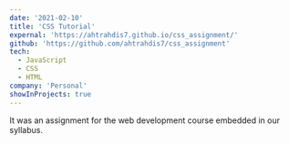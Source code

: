 ```yaml
---
date: '2021-02-10'
title: 'CSS Tutorial'
expernal: 'https://ahtrahdis7.github.io/css_assignment/'
github: 'https://github.com/ahtrahdis7/css_assignment'
tech:
  - JavaScript
  - CSS
  - HTML
company: 'Personal'
showInProjects: true
---
```


It was an assignment for the web development course embedded in our syllabus.

